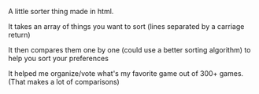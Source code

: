 A little sorter thing made in html.

It takes an array of things you want to sort (lines separated by a carriage return)

It then compares them one by one (could use a better sorting algorithm) to help you sort your preferences

It helped me organize/vote what's my favorite game out of 300+ games. (That makes a lot of comparisons)